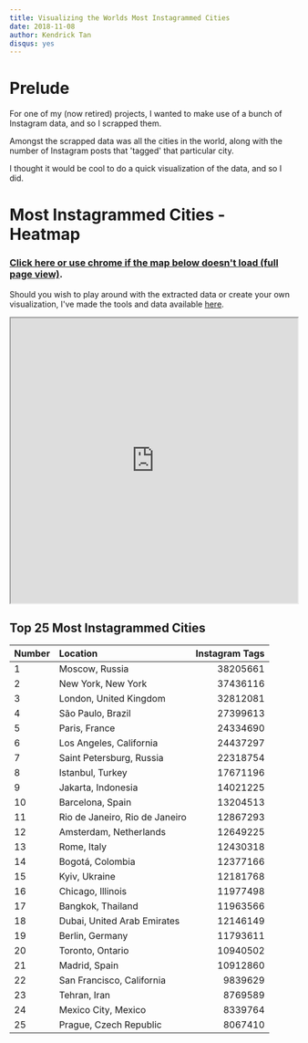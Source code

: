 ```yaml
---
title: Visualizing the Worlds Most Instagrammed Cities
date: 2018-11-08
author: Kendrick Tan
disqus: yes
---
```


# Prelude

For one of my (now retired) projects, I wanted to make use of a bunch of Instagram data, and so I scrapped them.

Amongst the scrapped data was all the cities in the world, along with the number of Instagram posts that 'tagged' that particular city.

I thought it would be cool to do a quick visualization of the data, and so I did.

# Most Instagrammed Cities - Heatmap
### <a href='/assets/iframe/insta_cities_viz_simple'>Click here or use chrome if the map below doesn't load (full page view)</a>.

Should you wish to play around with the extracted data or create your own visualization, I've made the tools and data available <a href='https://github.com/kendricktan/visualizing-worlds-most-grammed-cities'>here</a>.

<iframe style='width: 100%; height: 500px' src='https://kndrck.co/assets/iframe/insta_cities_viz_simple'></iframe>

## Top 25 Most Instagrammed Cities

| Number | Location | Instagram Tags |
|:---|:---|---:|
| 1 | Moscow, Russia | 38205661 |
| 2 | New York, New York | 37436116 |
| 3 | London, United Kingdom | 32812081 |
| 4 | São Paulo, Brazil | 27399613 |
| 5 | Paris, France | 24334690 |
| 6 | Los Angeles, California | 24437297 |
| 7 | Saint Petersburg, Russia | 22318754 |
| 8 | Istanbul, Turkey | 17671196 |
| 9 | Jakarta, Indonesia | 14021225 |
| 10 | Barcelona, Spain | 13204513 |
| 11 | Rio de Janeiro, Rio de Janeiro | 12867293 |
| 12 | Amsterdam, Netherlands | 12649225 |
| 13 | Rome, Italy | 12430318 |
| 14 | Bogotá, Colombia | 12377166 |
| 15 | Kyiv, Ukraine | 12181768 |
| 16 | Chicago, Illinois | 11977498 |
| 17 | Bangkok, Thailand | 11963566 |
| 18 | Dubai, United Arab Emirates | 12146149 |
| 19 | Berlin, Germany | 11793611 |
| 20 | Toronto, Ontario | 10940502 |
| 21 | Madrid, Spain | 10912860 |
| 22 | San Francisco, California | 9839629 |
| 23 | Tehran, Iran | 8769589 |
| 24 | Mexico City, Mexico | 8339764 |
| 25 | Prague, Czech Republic | 8067410 |
